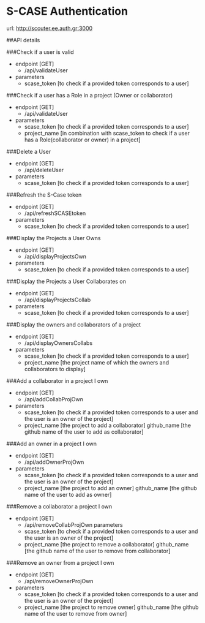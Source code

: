 # S-CASE Authentication

url: http://scouter.ee.auth.gr:3000

##API details

###Check if a user is valid
- endpoint [GET]
	- /api/validateUser
- parameters
	- scase_token [to check if a provided token corresponds to a user]

###Check if a user has a Role in a project (Owner or collaborator)
- endpoint [GET]
	- /api/validateUser
- parameters
	- scase_token [to check if a provided token corresponds to a user]
	- project_name [in combination with scase_token to check if a user has a Role(collaborator or owner) in a project]

###Delete a User
- endpoint [GET]
	- /api/deleteUser
- parameters
	- scase_token [to check if a provided token corresponds to a user]

###Refresh the S-Case token
- endpoint [GET]
	- /api/refreshSCASEtoken
- parameters
	- scase_token [to check if a provided token corresponds to a user]

###Display the Projects a User Owns
- endpoint [GET]
	- /api/displayProjectsOwn
- parameters
	- scase_token [to check if a provided token corresponds to a user]

###Display the Projects a User Collaborates on
- endpoint [GET]
	- /api/displayProjectsCollab
- parameters
	- scase_token [to check if a provided token corresponds to a user]

###Display the owners and collaborators of a project
- endpoint [GET]
	- /api/displayOwnersCollabs
- parameters
	- scase_token [to check if a provided token corresponds to a user]
	- project_name [the project name of which the owners and collaborators to display]

###Add a collaborator in a project I own
- endpoint [GET]
	- /api/addCollabProjOwn
- parameters
	- scase_token [to check if a provided token corresponds to a user and the user is an owner of the project]
	- project_name [the project to add a collaborator]
	github_name [the github name of the user to add as collaborator]

###Add an owner in a project I own
- endpoint [GET]
	- /api/addOwnerProjOwn
- parameters
	- scase_token [to check if a provided token corresponds to a user and the user is an owner of the project]
	- project_name [the project to add an owner]
	github_name [the github name of the user to add as owner]

###Remove a collaborator a project I own
- endpoint [GET]
	- /api/removeCollabProjOwn
parameters
	- scase_token [to check if a provided token corresponds to a user and the user is an owner of the project]
	- project_name [the project to remove a collaborator]
	github_name [the github name of the user to remove from collaborator]


###Remove an owner from a project I own
- endpoint [GET]
	- /api/removeOwnerProjOwn
- parameters
	- scase_token [to check if a provided token corresponds to a user and the user is an owner of the project]
	- project_name [the project to remove owner]
	github_name [the github name of the user to remove from owner]
	
